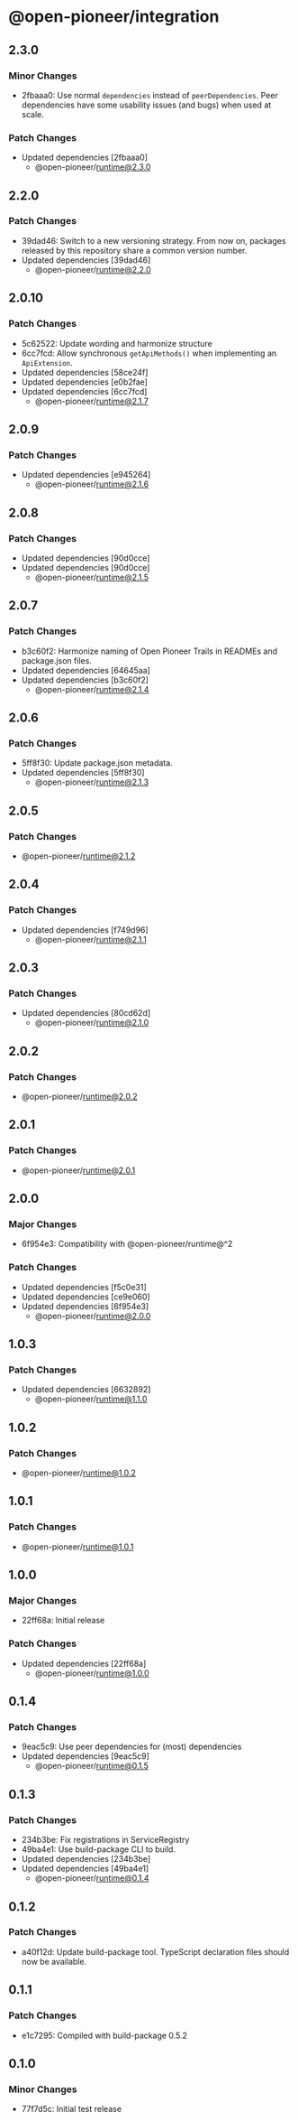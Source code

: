 # @open-pioneer/integration

## 2.3.0

### Minor Changes

-   2fbaaa0: Use normal `dependencies` instead of `peerDependencies`. Peer dependencies have some usability issues (and bugs) when used at scale.

### Patch Changes

-   Updated dependencies [2fbaaa0]
    -   @open-pioneer/runtime@2.3.0

## 2.2.0

### Patch Changes

-   39dad46: Switch to a new versioning strategy.
    From now on, packages released by this repository share a common version number.
-   Updated dependencies [39dad46]
    -   @open-pioneer/runtime@2.2.0

## 2.0.10

### Patch Changes

-   5c62522: Update wording and harmonize structure
-   6cc7fcd: Allow synchronous `getApiMethods()` when implementing an `ApiExtension`.
-   Updated dependencies [58ce24f]
-   Updated dependencies [e0b2fae]
-   Updated dependencies [6cc7fcd]
    -   @open-pioneer/runtime@2.1.7

## 2.0.9

### Patch Changes

-   Updated dependencies [e945264]
    -   @open-pioneer/runtime@2.1.6

## 2.0.8

### Patch Changes

-   Updated dependencies [90d0cce]
-   Updated dependencies [90d0cce]
    -   @open-pioneer/runtime@2.1.5

## 2.0.7

### Patch Changes

-   b3c60f2: Harmonize naming of Open Pioneer Trails in READMEs and package.json files.
-   Updated dependencies [64645aa]
-   Updated dependencies [b3c60f2]
    -   @open-pioneer/runtime@2.1.4

## 2.0.6

### Patch Changes

-   5ff8f30: Update package.json metadata.
-   Updated dependencies [5ff8f30]
    -   @open-pioneer/runtime@2.1.3

## 2.0.5

### Patch Changes

-   @open-pioneer/runtime@2.1.2

## 2.0.4

### Patch Changes

-   Updated dependencies [f749d96]
    -   @open-pioneer/runtime@2.1.1

## 2.0.3

### Patch Changes

-   Updated dependencies [80cd62d]
    -   @open-pioneer/runtime@2.1.0

## 2.0.2

### Patch Changes

-   @open-pioneer/runtime@2.0.2

## 2.0.1

### Patch Changes

-   @open-pioneer/runtime@2.0.1

## 2.0.0

### Major Changes

-   6f954e3: Compatibility with @open-pioneer/runtime@^2

### Patch Changes

-   Updated dependencies [f5c0e31]
-   Updated dependencies [ce9e060]
-   Updated dependencies [6f954e3]
    -   @open-pioneer/runtime@2.0.0

## 1.0.3

### Patch Changes

-   Updated dependencies [6632892]
    -   @open-pioneer/runtime@1.1.0

## 1.0.2

### Patch Changes

-   @open-pioneer/runtime@1.0.2

## 1.0.1

### Patch Changes

-   @open-pioneer/runtime@1.0.1

## 1.0.0

### Major Changes

-   22ff68a: Initial release

### Patch Changes

-   Updated dependencies [22ff68a]
    -   @open-pioneer/runtime@1.0.0

## 0.1.4

### Patch Changes

-   9eac5c9: Use peer dependencies for (most) dependencies
-   Updated dependencies [9eac5c9]
    -   @open-pioneer/runtime@0.1.5

## 0.1.3

### Patch Changes

-   234b3be: Fix registrations in ServiceRegistry
-   49ba4e1: Use build-package CLI to build.
-   Updated dependencies [234b3be]
-   Updated dependencies [49ba4e1]
    -   @open-pioneer/runtime@0.1.4

## 0.1.2

### Patch Changes

-   a40f12d: Update build-package tool. TypeScript declaration files should now be available.

## 0.1.1

### Patch Changes

-   e1c7295: Compiled with build-package 0.5.2

## 0.1.0

### Minor Changes

-   77f7d5c: Initial test release
